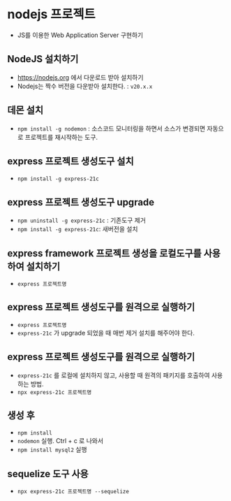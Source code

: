 # nodejs 프로젝트
- JS를 이용한 Web Application Server 구현하기

## NodeJS 설치하기
- https://nodejs.org 에서 다운로드 받아 설치하기
- Nodejs는 짝수 버전을 다운받아 설치한다. : `v20.x.x` 

## 데몬 설치
- `npm install -g nodemon` : 소스코드 모니터링을 하면서 소스가 변경되면 자동으로 프로젝트를 재시작하는 도구. 

## express 프로젝트 생성도구 설치
- `npm install -g express-21c`

## express 프로젝트 생성도구 upgrade
- `npm uninstall -g express-21c` : 기존도구 제거
- `npm install -g express-21c`: 새버전을 설치

## express framework 프로젝트 생성을 로컬도구를 사용하여 설치하기
- `express 프로젝트명` 

## express 프로젝트 생성도구를 원격으로 실행하기
- `express 프로젝트명`
- `express-21c` 가 upgrade 되었을 때 매번 제거 설치를 해주어야 한다.

## express 프로젝트 생성도구를 원격으로 실행하기
- `express-21c` 를 로컬에 설치하지 않고, 사용할 때 원격의 패키지를 호출하여 사용하는 방법.
- `npx express-21c 프로젝트명`

## 생성 후 
- `npm install`
- `nodemon` 실행. Ctrl + c 로 나와서
- `npm install mysql2` 실행

## sequelize 도구 사용
- ` npx express-21c 프로젝트명 --sequelize `